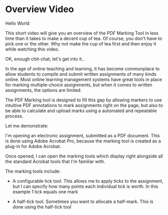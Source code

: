 # Overview Video

Hello World

This short video will give you an overview of the PDF Marking Tool in less time than it takes to make a decent cup of tea. Of course, you don't have to pick one or the other. Why not make the cup of tea first and then enjoy it while watching this video.

OK, enough chit-chat, let's get into it..

In the age of online teaching and learning, it has become commonplace to allow students to compile and submit written assignments of many kinds online. Most online learning management systems have great tools in place for marking multiple-choice assignments, but when it comes to written assignments, the options are limited.

The PDF Marking tool is designed to fill this gap by allowing markers to use intuitive PDF annotations to mark assignments right on the page, but also to be able to calculate and upload marks using a automated and repeatable process.

Let me demonstrate:

I'm opening an electronic assignment, submitted as a PDF document. This is done using Adobe Acrobat Pro, because the marking tool is created as a plug-in for Adobe Acrobat.

Once opened, I can open the marking tools which display right alongside all the standard Acrobat tools that I'm familiar with.

The marking tools include:

- A configurable tick tool. This allows me to apply ticks to the assignment, but I can specify how many points each individual tick is worth. In this example 1 tick equals one mark

- A half-tick tool. Sometimes you want to allocate a half-mark. This is done using the half-tick tool
